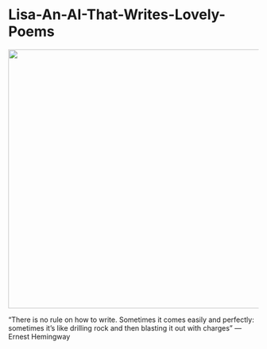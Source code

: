 # Lisa-An-AI-That-Writes-Lovely-Poems
<img src="https://assets.readitforward.com/wp-content/uploads/2017/10/poems_art-900x675.png" width="950" height="520">

“There is no rule on how to write. Sometimes it comes easily and perfectly: sometimes it’s like drilling rock and then blasting it out with charges” — Ernest Hemingway
